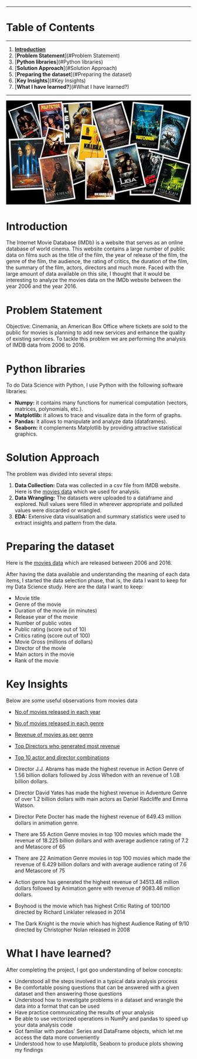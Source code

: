 
---
# **Table of Contents**
---

1. [**Introduction**](#Introduction)<br>
2. [**Problem Statement**](#Problem Statement)<br>
3. [**Python libraries**](#Python libraries)<br>
4. [**Solution Approach**](#Solution Approach)<br>
5. [**Preparing the dataset**](#Preparing the dataset)<br>
6. [**Key Insights**](#Key Insights)<br>
7. [**What I have learned?**](#What I have learned?)<br>

---

[![Movies](https://raw.githubusercontent.com/Harsha92/ExploratoryDataAnalysisUsingPython/main/Movies%20Data%20Analysis/images/movies_image_git.jpeg "Movies")](https://www.google.com/url?sa=i&url=https%3A%2F%2Ftowardsdatascience.com%2Fbuilding-a-movie-genre-classifier-using-a-dataset-created-using-google-images-4752f75a1d79&psig=AOvVaw2xqS3d6PgXt8Di_GRpkIhw&ust=1613185577663000&source=images&cd=vfe&ved=0CAIQjRxqFwoTCMifpuKu4-4CFQAAAAAdAAAAABAn "Movies")

# Introduction

The Internet Movie Database (IMDb) is a website that serves as an online database of world cinema. This website contains a large number of public data on films such as the title of the film, the year of release of the film, the genre of the film, the audience, the rating of critics, the duration of the film, the summary of the film, actors, directors and much more. Faced with the large amount of data available on this site, I thought that it would be interesting to analyze the movies data on the IMDb website between the year 2006 and the year 2016.

# Problem Statement
Objective: Cinemania, an American Box Office where tickets are sold to the public for movies is planning to add new services and enhance the quality of existing services. To tackle this problem we are performing the analysis of IMDB data from 2006 to 2016.

# Python libraries

To do Data Science with Python, I use Python with the following software libraries:
- **Numpy:** it contains many functions for numerical computation (vectors, matrices, polynomials, etc.).
- **Matplotlib:** it allows to trace and visualize data in the form of graphs.
- **Pandas:** it allows to manipulate and analyze data (dataframes).
- **Seaborn:** it complements Matplotlib by providing attractive statistical graphics.

# Solution Approach 

The problem was divided into several steps:

1. **Data Collection:** Data was collected in a csv file from IMDB website. Here is the  [movies data](https://raw.githubusercontent.com/insaid2018/Term-1/master/Data/Projects/1000%20movies%20data.csv "movies data") which we used for analysis.
2. **Data Wrangling:** The datasets were uploaded to a dataframe and explored. Null values were filled in wherever appropriate and polluted values were discarded or wrangled.
3. **EDA:** Extensive data visualisation and summary statistics were used to extract insights and pattern from the data. 

# Preparing the dataset

Here is the [movies data](https://raw.githubusercontent.com/insaid2018/Term-1/master/Data/Projects/1000%20movies%20data.csv "movies data") which are released between 2006 and 2016.

After having the data available and understanding the meaning of each data items, I started the data selection phase, that is, the data I want to keep for my Data Science study.
Here are the data I want to keep:
- Movie title
- Genre of the movie
- Duration of the movie (in minutes)
- Release year of the movie
- Number of public votes
- Public rating (score out of 10)
- Critics rating (score out of 100)
- Movie Gross (millions of dollars)
- Director of the movie
- Main actors in the movie
- Rank of the movie

# Key Insights 
Below are some useful observations from movies data
- [No.of movies released in each year](https://raw.githubusercontent.com/Harsha92/ExploratoryDataAnalysisUsingPython/main/Movies%20Data%20Analysis/images/Visualizations/Movies_Year.png "No.of movies released in each year")
- [No.of movies released in each genre](https://raw.githubusercontent.com/Harsha92/ExploratoryDataAnalysisUsingPython/main/Movies%20Data%20Analysis/images/Visualizations/Movies_Genre.png "No.of movies released in each genre")
- [Revenue of movies as per genre](https://raw.githubusercontent.com/Harsha92/ExploratoryDataAnalysisUsingPython/main/Movies%20Data%20Analysis/images/Visualizations/Revenue_Genre.png "Revenue of movies as per genre")
- [Top Directors who generated most revenue](https://raw.githubusercontent.com/Harsha92/ExploratoryDataAnalysisUsingPython/main/Movies%20Data%20Analysis/images/Visualizations/top_Directors.png "Top Directors who generated most revenue")
- [Top 10 actor and director combinations](https://raw.githubusercontent.com/Harsha92/ExploratoryDataAnalysisUsingPython/main/Movies%20Data%20Analysis/images/Visualizations/Actor_Director.png "Top 10 actor and director combinations")

- Director J.J. Abrams has made the highest revenue in Action Genre of 1.56 billion dollars followed by Joss Whedon with an revenue of 1.08 billion dollars. 
- Director David Yates has made the highest revenue in Adventure Genre of over 1.2 billion dollars with main actors as Daniel Radcliffe and Emma Watson. 
- Director Pete Docter has made the highest revenue of  649.43 million dollars  in animation genre.
- There are 55 Action Genre movies in top 100 movies which made the revenue of 18.225 billion dollars and with average audience rating of 7.2 and Metascore of 65
- There are 22 Animation Genre movies in top 100 movies which made the revenue of 6.429 billion dollars and with average audience rating of 7.6 and Metascore of 75
- Action genre has generated the highest revenue of 34513.48 million dollars followed by Animation genre with revenue of 9083.46 million dollars.
- Boyhood is the movie which has highest Critic Rating of 100/100 directed by Richard Linklater released in 2014
- The Dark Knight is the movie which has highest Audience Rating of 9/10 directed by Christopher Nolan released in 2008



# What I have learned?
After completing the project, I got goo understanding of below concepts:

- Understood all the steps involved in a typical data analysis process
- Be comfortable posing questions that can be answered with a given dataset and then answering those questions
- Understood how to investigate problems in a dataset and wrangle the data into a format that can be used
- Have practice communicating the results of your analysis
- Be able to use vectorized operations in NumPy and pandas to speed up your data analysis code
- Got familiar with pandas' Series and DataFrame objects, which let me access the data more conveniently
- Understood how to use Matplotlib, Seaborn to produce plots showing my findings
